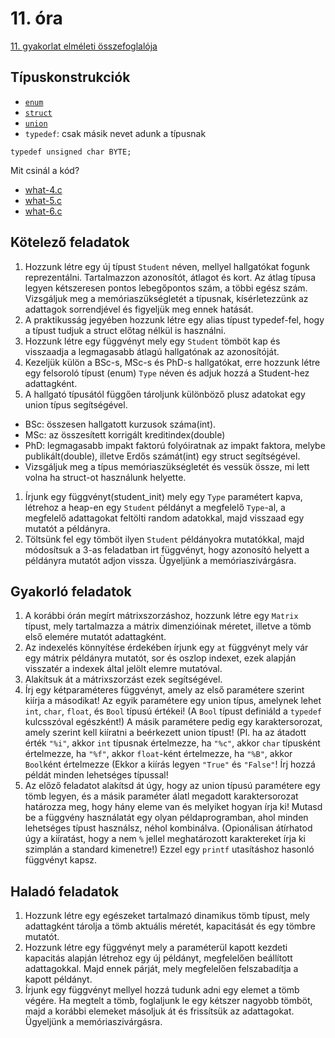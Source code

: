 # 11. óra

[11. gyakorlat elméleti összefoglalója](../../elmelet/gyak11)

## Típuskonstrukciók

- [`enum`](0-enum.c)
- [`struct`](1-struct.c)
- [`union`](2-union.c)
- `typedef`: csak másik nevet adunk a típusnak
```
typedef unsigned char BYTE;
```

Mit csinál a kód?
- [what-4.c](what-4.c)
- [what-5.c](what-5.c)
- [what-6.c](what-6.c)

## Kötelező feladatok

1. Hozzunk létre egy új típust `Student` néven, mellyel hallgatókat fogunk reprezentálni. Tartalmazzon azonosítót, átlagot és kort. Az átlag típusa legyen kétszeresen pontos lebegőpontos szám, a többi egész szám. Vizsgáljuk meg a memóriaszükségletét a típusnak, kísérletezzünk az adattagok sorrendjével és figyeljük meg ennek hatását.
1. A praktikusság jegyében hozzunk létre egy alias típust typedef-fel, hogy a típust tudjuk a struct előtag nélkül is használni.
1. Hozzunk létre egy függvényt mely egy `Student` tömböt kap és visszaadja a legmagasabb átlagú hallgatónak az azonosítóját.
1. Kezeljük külön a BSc-s, MSc-s és PhD-s hallgatókat, erre hozzunk létre egy felsoroló típust (enum) `Type` néven és adjuk hozzá a Student-hez adattagként.
1. A hallgató típusától függően tároljunk különböző plusz adatokat egy union típus segítségével.
  * BSc: összesen hallgatott kurzusok száma(int).
  * MSc: az összesített korrigált kreditindex(double)
  * PhD: legmagasabb impakt faktorú folyóiratnak az impakt faktora, melybe publikált(double), illetve Erdős számát(int) egy struct segítségével.
  * Vizsgáljuk meg a típus memóriaszükségletét és vessük össze, mi lett volna ha struct-ot használunk helyette.
1. Írjunk egy függvényt(student_init) mely egy `Type` paramétert kapva, létrehoz a heap-en egy `Student` példányt a megfelelő `Type`-al, a megfelelő adattagokat feltölti random adatokkal, majd visszaad egy mutatót a példányra.
1. Töltsünk fel egy tömböt ilyen `Student` példányokra mutatókkal, majd módosítsuk a 3-as feladatban irt függvényt, hogy azonosító helyett a példányra mutatót adjon vissza. Ügyeljünk a memóriaszivárgásra.

## Gyakorló feladatok

1. A korábbi órán megírt mátrixszorzáshoz, hozzunk létre egy `Matrix` típust, mely tartalmazza a mátrix dimenzióinak méretet, illetve a tömb első elemére mutatót adattagként.
1. Az indexelés könnyítése érdekében írjunk egy `at` függvényt mely vár egy mátrix példányra mutatót, sor és oszlop indexet, ezek alapján visszatér a indexek által jelölt elemre mutatóval.
1. Alakítsuk át a mátrixszorzást ezek segítségével.
1. Írj egy kétparaméteres függvényt, amely az első paramétere szerint kiírja a másodikat! Az egyik paramétere egy union típus, amelynek lehet `int`, `char`, `float`, és `Bool` típusú értékei! (A `Bool` típust definiáld a `typedef` kulcsszóval egészként!) A másik paramétere pedig egy karaktersorozat, amely szerint kell kiíratni a beérkezett union típust! (Pl. ha az átadott érték `"%i"`, akkor `int` típusnak értelmezze, ha `"%c"`, akkor `char` típusként értelmezze, ha `"%f"`, akkor `float`-ként értelmezze, ha `"%B"`, akkor `Bool`ként értelmezze (Ekkor a kiírás legyen `"True"` és `"False"`! Írj hozzá példát minden lehetséges típussal!
1. Az előző feladatot alakítsd át úgy, hogy az union típusú paramétere egy tömb legyen, és a másik paraméter álatl megadott karaktersorozat határozza meg, hogy hány eleme van és melyiket hogyan írja ki! Mutasd be a függvény használatát egy olyan példaprogramban, ahol minden lehetséges típust használsz, néhol kombinálva. (Opionálisan átírhatod úgy a kiíratást, hogy a nem `%` jellel meghatározott karaktereket írja ki szimplán a standard kimenetre!) Ezzel egy `printf` utasításhoz hasonló függvényt kapsz.

## Haladó feladatok

1. Hozzunk létre egy egészeket tartalmazó dinamikus tömb típust, mely adattagként tárolja a tömb aktuális méretét, kapacitását és egy tömbre mutatót.
1. Hozzunk létre egy függvényt mely a paraméterül kapott kezdeti kapacitás alapján létrehoz egy új példányt, megfelelően beállított adattagokkal. Majd ennek párját, mely megfelelően felszabadítja a kapott példányt.
1. Írjunk egy függvényt mellyel hozzá tudunk adni egy elemet a tömb végére. Ha megtelt a tömb, foglaljunk le egy kétszer nagyobb tömböt, majd a korábbi elemeket másoljuk át és frissítsük az adattagokat. Ügyeljünk a memóriaszivárgásra.
